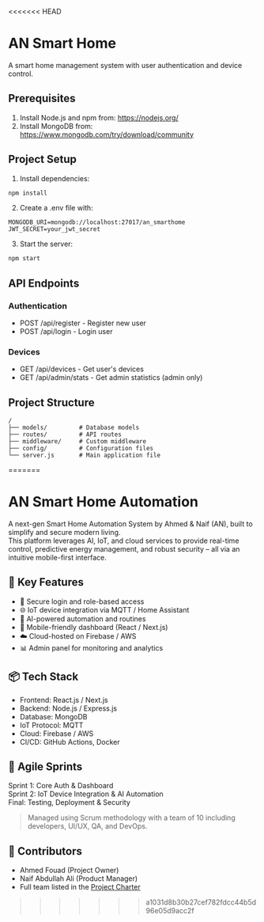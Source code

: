 <<<<<<< HEAD
# AN Smart Home

A smart home management system with user authentication and device control.

## Prerequisites

1. Install Node.js and npm from: https://nodejs.org/
2. Install MongoDB from: https://www.mongodb.com/try/download/community

## Project Setup

1. Install dependencies:
```bash
npm install
```

2. Create a .env file with:
```
MONGODB_URI=mongodb://localhost:27017/an_smarthome
JWT_SECRET=your_jwt_secret
```

3. Start the server:
```bash
npm start
```

## API Endpoints

### Authentication
- POST /api/register - Register new user
- POST /api/login - Login user

### Devices
- GET /api/devices - Get user's devices
- GET /api/admin/stats - Get admin statistics (admin only)

## Project Structure
```
/
├── models/         # Database models
├── routes/         # API routes
├── middleware/     # Custom middleware
├── config/         # Configuration files
└── server.js       # Main application file
``` 
=======
# AN Smart Home Automation

A next-gen Smart Home Automation System by Ahmed & Naif (AN), built to simplify and secure modern living.  
This platform leverages AI, IoT, and cloud services to provide real-time control, predictive energy management, and robust security – all via an intuitive mobile-first interface.

## 🚀 Key Features
- 🔐 Secure login and role-based access
- 🌐 IoT device integration via MQTT / Home Assistant
- 🤖 AI-powered automation and routines
- 📱 Mobile-friendly dashboard (React / Next.js)
- ☁️ Cloud-hosted on Firebase / AWS
- 📊 Admin panel for monitoring and analytics

## 📦 Tech Stack
- Frontend: React.js / Next.js
- Backend: Node.js / Express.js
- Database: MongoDB
- IoT Protocol: MQTT
- Cloud: Firebase / AWS
- CI/CD: GitHub Actions, Docker

## 📅 Agile Sprints
Sprint 1: Core Auth & Dashboard  
Sprint 2: IoT Device Integration & AI Automation  
Final: Testing, Deployment & Security

> Managed using Scrum methodology with a team of 10 including developers, UI/UX, QA, and DevOps.

## 🤝 Contributors
- Ahmed Fouad (Project Owner)
- Naif Abdullah Ali (Product Manager)
- Full team listed in the [Project Charter](./docs/Project%20Charter.pdf)
>>>>>>> a1031d8b30b27cef782fdcc44b5d96e05d9acc2f
